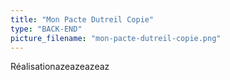 ```yaml
---
title: "Mon Pacte Dutreil Copie"
type: "BACK-END"
picture_filename: "mon-pacte-dutreil-copie.png"
---
```


Réalisationazeazeazeaz
